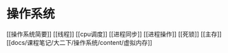 # 操作系统
[[操作系统简要]]
[[线程]]
[[cpu调度]]
[[进程同步]]
[[进程操作]]
[[死锁]]
[[主存]]
[[docs/课程笔记/大二下/操作系统/content/虚拟内存]]